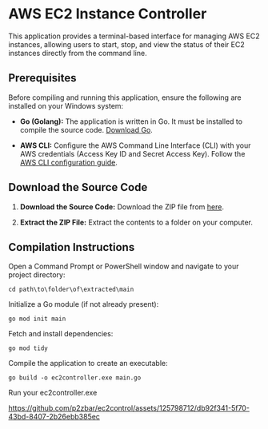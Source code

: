 # AWS EC2 Instance Controller

This application provides a terminal-based interface for managing AWS EC2 instances, allowing users to start, stop, and view the status of their EC2 instances directly from the command line.

## Prerequisites

Before compiling and running this application, ensure the following are installed on your Windows system:

- **Go (Golang):** The application is written in Go. It must be installed to compile the source code. [Download Go](https://golang.org/dl/).

- **AWS CLI:** Configure the AWS Command Line Interface (CLI) with your AWS credentials (Access Key ID and Secret Access Key). Follow the [AWS CLI configuration guide](https://docs.aws.amazon.com/cli/latest/userguide/cli-configure-quickstart.html).

## Download the Source Code

1. **Download the Source Code:** Download the ZIP file from [here](https://github.com/p2zbar/ec2control/archive/refs/heads/main.zip).

2. **Extract the ZIP File:** Extract the contents to a folder on your computer.

## Compilation Instructions

Open a Command Prompt or PowerShell window and navigate to your project directory:

```
cd path\to\folder\of\extracted\main
```

Initialize a Go module (if not already present):

```
go mod init main
```

Fetch and install dependencies:  

```
go mod tidy
```

Compile the application to create an executable:  
```  
go build -o ec2controller.exe main.go
```

Run your ec2controller.exe  

https://github.com/p2zbar/ec2control/assets/125798712/db92f341-5f70-43bd-8407-2b26ebb385ec




